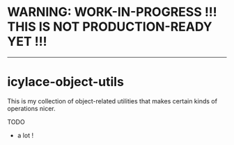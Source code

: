 # WARNING: WORK-IN-PROGRESS !!!  THIS IS NOT PRODUCTION-READY YET !!!

----

# icylace-object-utils

This is my collection of object-related utilities that makes certain kinds of operations nicer.

TODO
- a lot !
